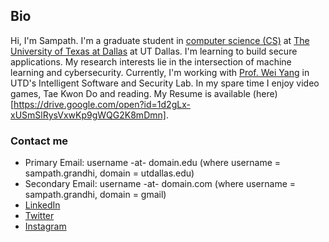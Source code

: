 ## Bio

Hi, I'm Sampath. I'm a graduate student in [computer science (CS)](https://cs.utdallas.edu/) at [The University of Texas at Dallas](https://www.utdallas.edu/) at UT Dallas. I'm learning to build secure applications. My research interests lie in the intersection of machine learning and cybersecurity. Currently, I'm working with [Prof. Wei Yang](http://youngwei.com/) in UTD's Intelligent Software and Security Lab. In my spare time I enjoy video games, Tae Kwon Do and reading. My Resume is available (here)[https://drive.google.com/open?id=1d2gLx-xUSmSlRysVxwKp9gWQG2K8mDmn].

### Contact me

- Primary Email: username -at- domain.edu (where username = sampath.grandhi, domain = utdallas.edu)
- Secondary Email: username -at- domain.com (where username = sampath.grandhi, domain = gmail)
- [LinkedIn](https://www.linkedin.com/in/sampathgrandhi/)
- [Twitter](http://twitter.com/12gsk/)
- [Instagram](https://www.instagram.com/12gsk/)
